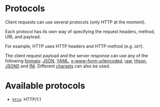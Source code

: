 # Protocols

Client requests can use several protocols (only HTTP at the moment).

Each protocol has its own way of specifying the request headers, method, URL and
payload.

For example, HTTP uses HTTP headers and HTTP method (e.g. `GET`).

The client request payload and the server response can use any of the following
[formats](formats.md): [JSON](formats.md#json), [YAML](formats.md#yaml),
[x-www-form-urlencoded](formats.md#x-www-form-urlencoded),
[raw](formats.md#raw), [Hjson](formats.md#hjson), [JSON5](formats.md#json5) and
[INI](formats.md#ini). Different [charsets](formats.md#charsets) can also be
used.

# Available protocols

- [`http`](http.md): HTTP/1.1
